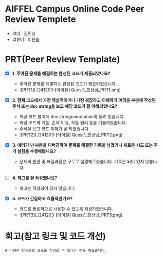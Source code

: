 # AIFFEL Campus Online Code Peer Review Templete
- 코더 : 김민상
- 리뷰어 : 이은솔


# PRT(Peer Review Template)
- [x]  **1. 주어진 문제를 해결하는 완성된 코드가 제출되었나요?**
    - 주어진 문제를 해결하는 완성된 코드가 제출되었습니다.
    - ![PRT1](./241203-[아이펠] Quest1_민상님_PRT1.png) 
    
- [x]  **2. 전체 코드에서 가장 핵심적이거나 가장 복잡하고 이해하기 어려운 부분에 작성된 
주석 또는 doc string을 보고 해당 코드가 잘 이해되었나요?**
    - 해당 코드 블럭에 doc string/annotation이 달려 있습니다.
    - 해당 코드의 기능, 존재 이유, 작동 원리 등을 기술하였습니다.
    - 주석을 보고 코드 이해가 잘 되었습니다.
    - ![PRT2](./241203-[아이펠] Quest1_민상님_PRT2.png) 
        
- [x]  **3. 에러가 난 부분을 디버깅하여 문제를 해결한 기록을 남겼거나
새로운 시도 또는 추가 실험을 수행해봤나요?**
    - 문제의 원인 및 해결과정은 구두로 설명해주셨습니다. 기록은 되어 있지 않습니다.
        
- [ ]  **4. 회고를 잘 작성했나요?**
    - 회고는 작성되어 있지 않습니다.
        
- [x]  **5. 코드가 간결하고 효율적인가요?**
    - 코드를 범용적으로 사용할 수 있도록 작성하였습니다.
    - ![PRT3](./241203-[아이펠] Quest1_민상님_PRT5.png) 


# 회고(참고 링크 및 코드 개선)
```
# 다양한 방식으로 코드를 작성할 수 있다는 점을 배웠습니다.

```

